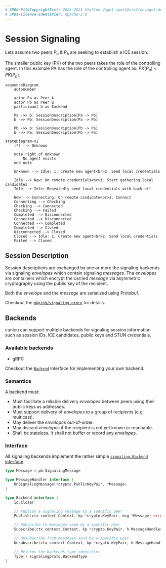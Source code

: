 ```yaml
---
# SPDX-FileCopyrightText: 2023-2025 Steffen Vogel <post@steffenvogel.de>
# SPDX-License-Identifier: Apache-2.0
---
```


# Session Signaling

Lets assume two peers $P_a$ & $P_b$ are seeking to establish a ICE session.

The smaller public key (PK) of the two peers takes the role of the controlling agent.
In this example PA has the role of the controlling agent as: $PK(P_a) < PK(P_b)$.

```mermaid
sequenceDiagram
    autonumber

    actor Pa as Peer A
    actor Pb as Peer B
    participant b as Backend

    Pa ->> b: SessionDescription(Pa -> Pb)
    b ->> Pb: SessionDescription(Pa -> Pb)

    Pb ->> b: SessionDescription(Pb -> Pa)
    b ->> Pa: SessionDescription(Pb -> Pa)
```

```mermaid title="ICE ConnectionState state diagram"
stateDiagram-v2 
    [*] --> Unknown
    
    note right of Unknown
        No agent exists
    end note

    Unknown --> Idle: 1. Create new agent<br>2. Send local credentials

    Idle --> New: On remote credentials<br>1. Start gathering local candidates
    Idle --> Idle: Repeatedly send local credentials with back-off

    New --> Connecting: On remote candidate<br>1. Connect
    Connecting --> Checking
    Checking --> Connected
    Checking --> Failed
    Completed --> Disconnected
    Connected --> Disconnected
    Connected --> Completed
    Completed --> Closed
    Disconnected --> Closed
    Closed --> Idle: 1. Create new agent<br>2. Send local credentials
    Failed --> Closed
```

## Session Description

Session descriptions are exchanged by one or more the signaling backends via signaling _envelopes_ which contain signaling _messages_. 
The _envelopes_ are containers which encrypt the carried _message_ via asymmetric cryptography using the public key of the recipient.

Both the _envelope_ and the _message_ are serialized using Protobuf.

Checkout the [`pkg/pb/signaling.proto`](https://github.com/cunicu/cunicu/blob/main/proto/signaling/signaling.proto) for details.

## Backends

cunīcu can support multiple backends for signaling session information such as session IDs, ICE candidates, public keys and STUN credentials.

### Available backends

-   gRPC

Checkout the [`Backend`](https://github.com/cunicu/cunicu/blob/main/pkg/signaling/backend.go) interface for implementing your own backend.

### Semantics

A backend must:

-   Must facilitate a reliable delivery _envelopes_ between peers using their public keys as addresses.
-   Must support delivery of _envelopes_ to a group of recipients (e.g. multicast).
-   May deliver the _envelopes_ out-of-order.
-   May discard _envelopes_ if the recipient is not yet known or reachable.
-   Shall be stateless. It shall not buffer or record any _envelopes_.

### Interface

All signaling backends implement the rather simple [`signaling.Backend` interface](https://github.com/cunicu/cunicu/blob/main/pkg/signaling/backend.go):

```go
type Message = pb.SignalingMessage

type MessageHandler interface {
	OnSignalingMessage(*crypto.PublicKeyPair, *Message)
}

type Backend interface {
	io.Closer

	// Publish a signaling message to a specific peer
	Publish(ctx context.Context, kp *crypto.KeyPair, msg *Message) error

	// Subscribe to messages send by a specific peer
	Subscribe(ctx context.Context, kp *crypto.KeyPair, h MessageHandler) (bool, error)

	// Unsubscribe from messages send by a specific peer
	Unsubscribe(ctx context.Context, kp *crypto.KeyPair, h MessageHandler) (bool, error)

	// Returns the backends type identifier
	Type() signalingproto.BackendType
}
```
